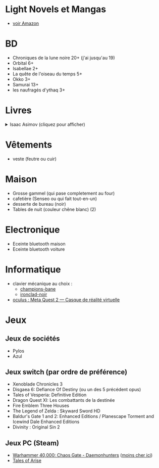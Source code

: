 # Light Novels et Mangas

* [voir Amazon](https://www.amazon.fr/hz/wishlist/ls/N2LON7I7DD9B?ref_=wl_share)

# BD

* Chroniques de la lune noire 20+ (j'ai jusqu'au 19)
* Orbital 6+
* Isabellae 2+
* La quête de l'oiseau du temps 5+
* Okko 3+
* Samurai 13+
* les naufragés d'ythaq 3+

# Livres

<details>
<summary>Isaac Asimov (cliquez pour afficher)</summary>

## A prendre dans l'ordre ci-desous

### Cycle de Fondation

* Fondation
* Fondation et Empire
* Seconde Fondation
* Fondation foudroyée (Optionnel)
* Terre et Fondation (Optionnel)
* Prélude à Fondation (Optionnel)
* L'Aube de Fondation (Optionnel)

### Cycle des robots

* Les Robots (Optionnel)
* Les Cavernes d'acier
* Face aux feux du soleil
* Les Robots de l'aube
* Les Robots et l'Empire

### Cycle de l'Empire

* Tyrann
* Les Courants de l'espace
* Cailloux dans le ciel
</details>

# Vêtements 

* veste (feutre ou cuir)

# Maison

* Grosse gammel (qui pase completement au four)
* cafetière (Senseo ou qui fait tout-en-un)
* desserte de bureau (noir)
* Tables de nuit (couleur chêne blanc) (2)

# Electronique

* Eceinte bluetooth maison
* Eceinte bluetooth voiture

# Informatique

* clavier mécanique au choix :
    * [champions-bane](https://designedby.gg/product/champions-bane/)
    * [ironclad-noir](https://designedby.gg/product/ironclad-noir/)
* [oculus : Meta Quest 2 — Casque de réalité virtuelle](https://amzn.eu/d/bOWv0qW)

# Jeux

## Jeux de sociétés

* Pylos
* Azul

## Jeux switch (par ordre de préférence)

* Xenoblade Chronicles 3
* Disgaea 6: Defiance Of Destiny (ou un des 5 précédent opus)
* Tales of Vesperia: Definitive Edition
* Dragon Quest XI: Les combattants de la destinée
* Fire Emblem Three Houses
* The Legend of Zelda : Skyward Sword HD
* Baldur's Gate 1 and 2: Enhanced Editions / Planescape Torment and Icewind Dale Enhanced Editions
* Divinity : Original Sin 2

## Jeux PC (Steam)

* [Warhammer 40,000: Chaos Gate - Daemonhunters](https://store.steampowered.com/app/1611910/Warhammer_40000_Chaos_Gate__Daemonhunters/) ([moins cher ici](https://www.instant-gaming.com/fr/8972-acheter-warhammer-40-000-chaos-gate-daemonhunters-pc-jeu-steam-europe/?utm_medium=email&utm_source=newsletter&utm_campaign=Warhammer%2040000%20Chaos%20Gate%20Daemonhunters))
* [Tales of Arise](https://store.steampowered.com/app/740130/Tales_of_Arise/)
